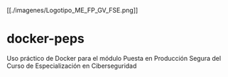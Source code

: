 [[./imagenes/Logotipo_ME_FP_GV_FSE.png]]
# docker-peps
Uso práctico de Docker para el módulo Puesta en Producción Segura del Curso de Especialización en Ciberseguridad
